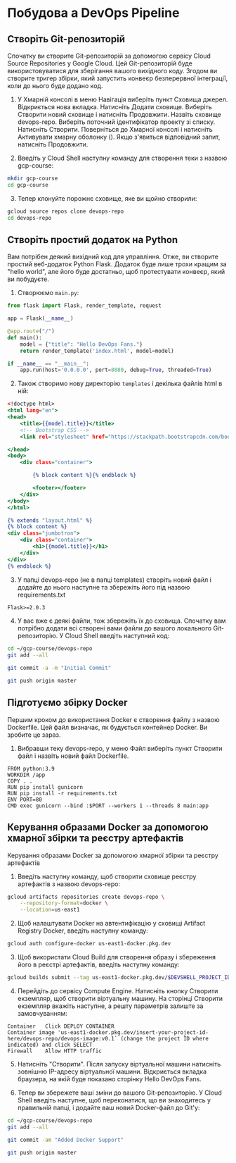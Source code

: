 # Побудова a DevOps Pipeline

## Створіть Git-репозиторій

Спочатку ви створите Git-репозиторій за допомогою сервісу Cloud Source Repositories у Google Cloud. Цей Git-репозиторій буде використовуватися для зберігання вашого вихідного коду. Згодом ви створите тригер збірки, який запустить конвеєр безперервної інтеграції, коли до нього буде додано код.

1) У Хмарній консолі в меню Навігація виберіть пункт Сховища джерел. Відкриється нова вкладка.
Натисніть Додати сховище.
Виберіть Створити новий сховище і натисніть Продовжити.
Назвіть сховище devops-repo.
Виберіть поточний ідентифікатор проекту зі списку.
Натисніть Створити.
Поверніться до Хмарної консолі і натисніть Активувати хмарну оболонку ().
Якщо з'явиться відповідний запит, натисніть Продовжити.

2) Введіть у Cloud Shell наступну команду для створення теки з назвою gcp-course:

```sh
mkdir gcp-course
cd gcp-course
```

3) Тепер клонуйте порожнє сховище, яке ви щойно створили:

```sh
gcloud source repos clone devops-repo
cd devops-repo
```

## Створіть простий додаток на Python

Вам потрібен деякий вихідний код для управління. Отже, ви створите простий веб-додаток Python Flask. Додаток буде лише трохи кращим за "hello world", але його буде достатньо, щоб протестувати конвеєр, який ви побудуєте.

1) Створюємо `main.py`:

```python
from flask import Flask, render_template, request

app = Flask(__name__)

@app.route("/")
def main():
    model = {"title": "Hello DevOps Fans."}
    return render_template('index.html', model=model)

if __name__ == "__main__":
    app.run(host='0.0.0.0', port=8080, debug=True, threaded=True)
```

2) Також створимо нову директорію `templates` і декілька файлів html в ній:

```layout.html
<!doctype html>
<html lang="en">
<head>
    <title>{{model.title}}</title>
    <!-- Bootstrap CSS -->
    <link rel="stylesheet" href="https://stackpath.bootstrapcdn.com/bootstrap/4.4.1/css/bootstrap.min.css">

</head>
<body>
    <div class="container">

        {% block content %}{% endblock %}

        <footer></footer>
    </div>
</body>
</html>
```

```index.html
{% extends "layout.html" %}
{% block content %}
<div class="jumbotron">
    <div class="container">
        <h1>{{model.title}}</h1>
    </div>
</div>
{% endblock %}
```

3) У папці devops-repo (не в папці templates) створіть новий файл і додайте до нього наступне та збережіть його під назвою requirements.txt

```requirements.txt
Flask>=2.0.3
```

4) У вас вже є деякі файли, тож збережіть їх до сховища. Спочатку вам потрібно додати всі створені вами файли до вашого локального Git-репозиторію. У Cloud Shell введіть наступний код:

```sh
cd ~/gcp-course/devops-repo
git add --all
```

```sh
git commit -a -m "Initial Commit"
```

```sh
git push origin master
```

## Підготуємо збірку Docker

Першим кроком до використання Docker є створення файлу з назвою Dockerfile. Цей файл визначає, як будується контейнер Docker. Ви зробите це зараз.

1) Вибравши теку devops-repo, у меню Файл виберіть пункт Створити файл і назвіть новий файл Dockerfile.

```docker
FROM python:3.9
WORKDIR /app
COPY . .
RUN pip install gunicorn
RUN pip install -r requirements.txt
ENV PORT=80
CMD exec gunicorn --bind :$PORT --workers 1 --threads 8 main:app
```

## Керування образами Docker за допомогою хмарної збірки та реєстру артефактів

Керування образами Docker за допомогою хмарної збірки та реєстру артефактів

1) Введіть наступну команду, щоб створити сховище реєстру артефактів з назвою devops-repo:

```sh
gcloud artifacts repositories create devops-repo \
    --repository-format=docker \
    --location=us-east1
```

2) Щоб налаштувати Docker на автентифікацію у сховищі Artifact Registry Docker, введіть наступну команду:

```sh
gcloud auth configure-docker us-east1-docker.pkg.dev
```

3) Щоб використати Cloud Build для створення образу і збереження його в реєстрі артефактів, введіть наступну команду:

```sh
gcloud builds submit --tag us-east1-docker.pkg.dev/$DEVSHELL_PROJECT_ID/devops-repo/devops-image:v0.1 .
```

4) Перейдіть до сервісу Compute Engine. Натисніть кнопку Створити екземпляр, щоб створити віртуальну машину. На сторінці Створити екземпляр вкажіть наступне, а решту параметрів залиште за замовчуванням:

```
Container	Click DEPLOY CONTAINER
Container image	'us-east1-docker.pkg.dev/insert-your-project-id-here/devops-repo/devops-image:v0.1` (change the project ID where indicated) and click SELECT
Firewall	Allow HTTP traffic
```

5) Натисніть "Створити". Після запуску віртуальної машини натисніть зовнішню IP-адресу віртуальної машини. Відкриється вкладка браузера, на якій буде показано сторінку Hello DevOps Fans.

6) Тепер ви збережете ваші зміни до вашого Git-репозиторію. У Cloud Shell введіть наступне, щоб переконатися, що ви знаходитесь у правильній папці, і додайте ваш новий Docker-файл до Git'у:

```sh
cd ~/gcp-course/devops-repo
git add --all
```

```sh
git commit -am "Added Docker Support"
```

```sh
git push origin master
```








